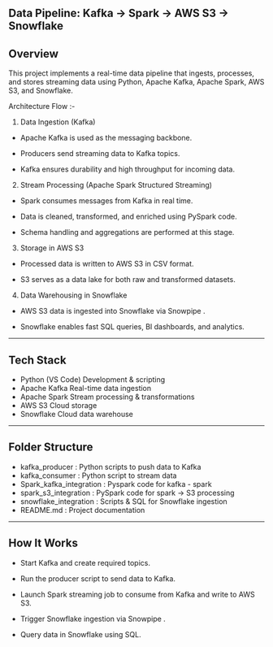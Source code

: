 Data Pipeline: Kafka → Spark → AWS S3 → Snowflake
-------------------------------------------------
Overview
--------
This project implements a real-time data pipeline that ingests, processes, and stores streaming data using Python, Apache Kafka, Apache Spark, AWS S3, and Snowflake.

Architecture Flow :-

1. Data Ingestion (Kafka)

- Apache Kafka is used as the messaging backbone.

- Producers send streaming data to Kafka topics.

- Kafka ensures durability and high throughput for incoming data.

2. Stream Processing (Apache Spark Structured Streaming)

- Spark consumes messages from Kafka in real time.

- Data is cleaned, transformed, and enriched using PySpark code.

- Schema handling and aggregations are performed at this stage.

3. Storage in AWS S3

- Processed data is written to AWS S3 in CSV format.

- S3 serves as a data lake for both raw and transformed datasets.

4. Data Warehousing in Snowflake

- AWS S3 data is ingested into Snowflake via Snowpipe .

- Snowflake enables fast SQL queries, BI dashboards, and analytics.
___________________________________________________________________
Tech Stack
----------
- Python (VS Code)	Development & scripting
- Apache Kafka	Real-time data ingestion
- Apache Spark	Stream processing & transformations
- AWS S3	Cloud storage 
- Snowflake	Cloud data warehouse
____________________________________________________________________
Folder Structure
--------------------
- kafka_producer          : Python scripts to push data to Kafka
- kafka_consumer          : Python script to stream data
- Spark_kafka_integration : Pyspark code for kafka - spark
- spark_s3_integration    : PySpark code for spark → S3 processing
- snowflake_integration   : Scripts & SQL for Snowflake ingestion
- README.md               : Project documentation
______________________________________________________________________

How It Works
-------------

- Start Kafka and create required topics.

- Run the producer script to send data to Kafka.

- Launch Spark streaming job to consume from Kafka and write to AWS S3.

- Trigger Snowflake ingestion via Snowpipe .

- Query data in Snowflake using SQL.
